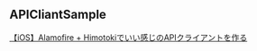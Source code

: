 ## APICliantSample

[【iOS】Alamofire + Himotokiでいい感じのAPIクライアントを作る](http://atamo-dev.hatenablog.com/entry/2017/08/16/140819)